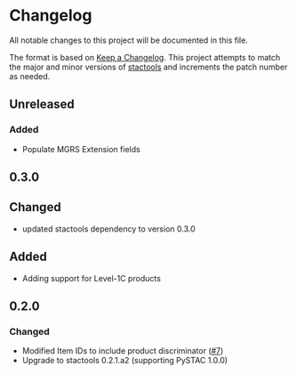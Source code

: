 # Changelog

All notable changes to this project will be documented in this file.

The format is based on [Keep a Changelog](https://keepachangelog.com/en/1.0.0/). This project attempts to match the major and minor versions of [stactools](https://github.com/stac-utils/stactools) and increments the patch number as needed.

## Unreleased

### Added

- Populate MGRS Extension fields

## 0.3.0

## Changed

- updated stactools dependency to version 0.3.0

## Added

- Adding support for Level-1C products

## 0.2.0

### Changed

- Modified Item IDs to include product discriminator ([#7](https://github.com/stactools-packages/sentinel2/pull/7))
- Upgrade to stactools 0.2.1.a2 (supporting PySTAC 1.0.0)

